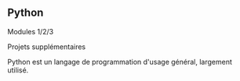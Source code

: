 ## Python

Modules 1/2/3

Projets supplémentaires

Python est un langage de programmation d'usage général, largement utilisé.